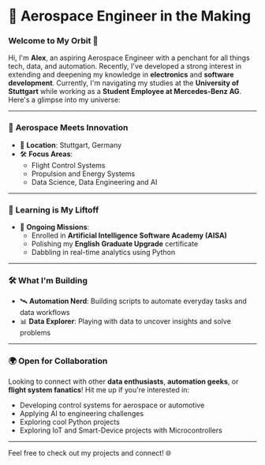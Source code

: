 # 🚀 Aerospace Engineer in the Making

### Welcome to My Orbit 🌌
Hi, I'm **Alex**, an aspiring Aerospace Engineer with a penchant for all things tech, data, and automation. Recently, I've developed a strong interest in extending and deepening my knowledge in **electronics** and **software development**. Currently, I'm navigating my studies at the **University of Stuttgart** while working as a **Student Employee at Mercedes-Benz AG**. Here's a glimpse into my universe:

---

### 🚀 **Aerospace Meets Innovation**
- 📍 **Location**: Stuttgart, Germany  
- 🛠️ **Focus Areas**:  
  - Flight Control Systems  
  - Propulsion and Energy Systems  
  - Data Science, Data Engineering and AI  

---

### 🧠 **Learning is My Liftoff**
- 🌱 **Ongoing Missions**:  
  - Enrolled in **Artificial Intelligence Software Academy (AISA)**  
  - Polishing my **English Graduate Upgrade** certificate  
  - Dabbling in real-time analytics using Python  

---

### 🛠️ **What I'm Building**
- 🛰️ **Automation Nerd**: Building scripts to automate everyday tasks and data workflows  
- 📊 **Data Explorer**: Playing with data to uncover insights and solve problems  

---

### 🌍 **Open for Collaboration**
Looking to connect with other **data enthusiasts**, **automation geeks**, or **flight system fanatics**! Hit me up if you're interested in:  
- Developing control systems for aerospace or automotive  
- Applying AI to engineering challenges  
- Exploring cool Python projects  
- Exploring IoT and Smart-Device projects with Microcontrollers  

---

Feel free to check out my projects and connect! 🌐  
